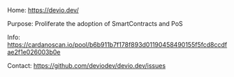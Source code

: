 Home:
https://devio.dev/

Purpose:
Proliferate the adoption of SmartContracts and PoS 

Info:
https://cardanoscan.io/pool/b6b911b7f178f893d01190458490155f5fcd8ccdfae2f1e026003b0e

Contact:
https://github.com/deviodev/devio.dev/issues
